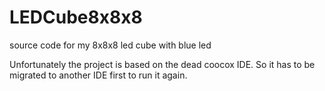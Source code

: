 # LEDCube8x8x8
source code for my 8x8x8 led cube with blue led

Unfortunately the project is based on the dead coocox IDE.
So it has to be migrated to another IDE first to run it again.
